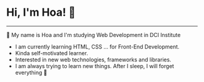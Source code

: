 # Hi, I'm Hoa! 👋                                             
---
🐥 My name is Hoa and I'm studying Web Development in DCI Institute              
* I am currently learning HTML, CSS ... for Front-End Development.  
* Kinda self-motivated learner.                                                 
* Interested in new web technologies, frameworks and libraries.      
* I am always trying to learn new things. After I sleep, I will forget everything 🌅 
